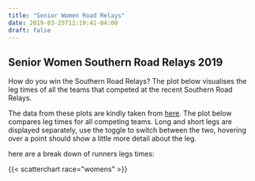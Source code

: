 ```yaml
---
title: "Senior Women Road Relays"
date: 2019-03-25T12:19:41-04:00
draft: false
---
```

## Senior Women Southern Road Relays 2019

How do you win the Southern Road Relays? The plot below visualises the leg times of all the teams that competed at the recent 
Southern Road Relays.

The data from these plots are kindly taken from [here](http://www.mkac.org.uk/static/19seaarelay/19seaaheader.htm). The 
plot below compares leg times for all competing teams. Long and short legs are displayed separately, use the toggle to 
switch between the two, hovering over a point should show a little more detail about the leg.

here are a break down of runners legs times:

 {{< scatterchart race="womens" >}}